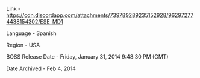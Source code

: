 Link - https://cdn.discordapp.com/attachments/739789289235152928/962972774438154302/ESE_MD1

Language - Spanish

Region - USA

BOSS Release Date - Friday, January 31, 2014 9:48:30 PM (GMT)

Date Archived - Feb 4, 2014
